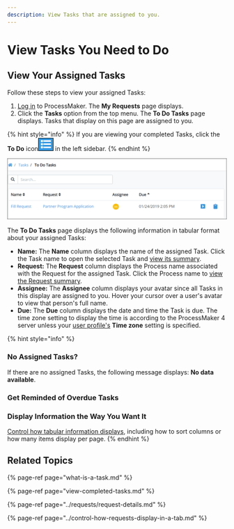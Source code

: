 ```yaml
---
description: View Tasks that are assigned to you.
---
```


# View Tasks You Need to Do

## View Your Assigned Tasks

Follow these steps to view your assigned Tasks:

1. [Log in](../log-in.md#log-in) to ProcessMaker. The **My Requests** page displays.
2. Click the **Tasks** option from the top menu. The **To Do Tasks** page displays. Tasks that display on this page are assigned to you.

{% hint style="info" %}
If you are viewing your completed Tasks, click the **To Do** icon![](../../.gitbook/assets/to-do-icon-tasks.png) in the left sidebar.
{% endhint %}

![&quot;To Do Tasks&quot; page displays your assigned Tasks](../../.gitbook/assets/to-do-tasks-tasks.png)

The **To Do Tasks** page displays the following information in tabular format about your assigned Tasks:

* **Name:** The **Name** column displays the name of the assigned Task. Click the Task name to open the selected Task and [view its summary](view-a-task-summary.md).
* **Request:** The **Request** column displays the Process name associated with the Request for the assigned Task. Click the Process name to [view the Request summary](../requests/request-details.md).
* **Assignee:** The **Assignee** column displays your avatar since all Tasks in this display are assigned to you. Hover your cursor over a user's avatar to view that person's full name.
* **Due:** The **Due** column displays the date and time the Task is due. The time zone setting to display the time is according to the ProcessMaker 4 server unless your [user profile's](../profile-settings.md#change-your-profile-settings) **Time zone** setting is specified.

{% hint style="info" %}
### No Assigned Tasks?

If there are no assigned Tasks, the following message displays: **No data available**.

### Get Reminded of Overdue Tasks



### Display Information the Way You Want It

[Control how tabular information displays](../control-how-requests-display-in-a-tab.md), including how to sort columns or how many items display per page.
{% endhint %}

## Related Topics

{% page-ref page="what-is-a-task.md" %}

{% page-ref page="view-completed-tasks.md" %}

{% page-ref page="../requests/request-details.md" %}

{% page-ref page="../control-how-requests-display-in-a-tab.md" %}

